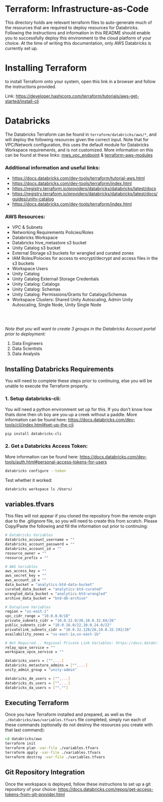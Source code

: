 # Terraform: Infrastructure-as-Code
This directory holds are relevant terraform files to auto-generate much of the resources that are required to deploy resources for Databricks. Following the instructions and information in this README should enable you to successfully deploy this environment to the cloud platform of your choice. At the time of writing this documentation, only AWS Databricks is currently set up.

# Installing Terraform
to install Terraform onto your system, open this link in a browser and follow the instructions provided.

Link: https://developer.hashicorp.com/terraform/tutorials/aws-get-started/install-cli



# Databricks
The Databricks Terraform can be found in `terraform/databricks/aws/*`, and will deploy the following resources given the correct input. Note that for VPC/Network configuration, this uses the default module for Databricks Workspace requirements, and is not customized. More information on this can be found at these links: [mws_vpc_endpoint](https://registry.terraform.io/providers/databricks/databricks/0.3.6/docs/resources/mws_vpc_endpoint) & [terraform-aws-modules](https://registry.terraform.io/modules/terraform-aws-modules/vpc/aws/latest)


### Additional information and useful links:
- https://docs.databricks.com/dev-tools/terraform/tutorial-aws.html
- https://docs.databricks.com/dev-tools/terraform/index.html
- https://registry.terraform.io/providers/databricks/databricks/latest/docs
- https://registry.terraform.io/providers/databricks/databricks/latest/docs/guides/unity-catalog
- https://docs.databricks.com/dev-tools/terraform/index.html



### AWS Resources:
- VPC & Subnets
- Networking Requirements Policies/Roles
- Databricks Workspace
- Databricks hive_metastore s3 bucket
- Unity Catalog s3 bucket
- External Storage s3 buckets for wrangled and curated zones
- IAM Roles/Polocies for access to encrypt/decrypt and access files in the s3 buckets
- Workspace Users
- Unity Catalog
- Unity Catalog Externail Storage Credentials
- Unity Catalog: Catalogs
- Unity Catalog: Schemas
- Unity Catalog: Permissions/Grants for Catalogs/Schemas
- Workspace Clusters: Shared Unity Autoscaling, Admin Unity Autoscaling, Single Node, Unity Single Node

<br>
<br>

*Note that you will want to create 3 groups in the Databricks Account portal prior to deployment:*
1. Data Engineers
2. Data Scientists
3. Data Analysts

## Installing Databricks Requirements
You will need to complete these steps prior to continuing, else you will be unable to execute the Terraform properly.

### 1. Setup databricks-cli:
You will need a python environment set up for this. If you don't know how thats done then oh boy are you up a creek without a paddle. More information can be found here: https://docs.databricks.com/dev-tools/cli/index.html#set-up-the-cli
```bash
pip install databricks-cli
```

### 2. Get a Databricks Access Token:
More information can be found here: https://docs.databricks.com/dev-tools/auth.html#personal-access-tokens-for-users

```bash
databricks configure --token
```

Test whether it worked:
```bash
databricks workspace ls /Users/
```

## variables.tfvars
This files will not appear if you cloned the repository from the remote origin due to the .gitignore file, so you will need to create this from scratch. Please Copy/Paste the following and fill the information out prior to continuing:
```sh
# Databricks Variables
databricks_account_username = ""
databricks_account_password = ""
databricks_account_id = ""
resource_owner = ""
resource_prefix = ""

# AWS Variables
aws_access_key = ""
aws_secret_key = ""
aws_account_id = ""
data_bucket = "analytics-btd-data-bucket"
curated_data_bucket = "analytics-btd-curated"
wrangled_data_bucket = "analytics-btd-wrangled"
archive_data_bucket = "btd-db-archive"

# Dataplane Variables
region = "us-east-1"
vpc_cidr_range = "10.0.0.0/18"
private_subnets_cidr = "10.0.32.0/26,10.0.32.64/26"
public_subnets_cidr = "10.0.16.0/22,10.0.24.0/22"
privatelink_subnets_cidr = "10.0.32.128/26,10.0.32.192/26"
availability_zones = "us-east-1a,us-east-1b"

# Not Required... Regional Private Link Variables: https://docs.databricks.com/administration-guide/cloud-configurations/aws/privatelink.html#regional-endpoint-reference
relay_vpce_service = ""
workspace_vpce_service = ""

databricks_users = ["",...]
databricks_metastore_admins = ["",...]
unity_admin_group = "unity-admin"

databricks_de_users = ["",...]
databricks_ds_users = ["",...]
databricks_da_users = ["",""]

```

## Executing Terraform

Once you have Terraform installed and prepared, as well as the `./databricks/aws/variables.tfvars` file completed, simply run each of these commands (optionally do not destroy the resources you create with that last command):
```bash
cd databricks/aws
terraform init
terraform plan -var-file ./variables.tfvars
terraform apply -var-file ./variables.tfvars
terraform destroy -var-file ./variables.tfvars
```


## Git Repository Integration
Once the workspace is deployed, follow these instructions to set up a git repository of your choice: https://docs.databricks.com/repos/get-access-tokens-from-git-provider.html


